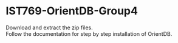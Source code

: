 # IST769-OrientDB-Group4

Download and extract the zip files. <br>
Follow the documentation for step by step installation of OrientDB. 
